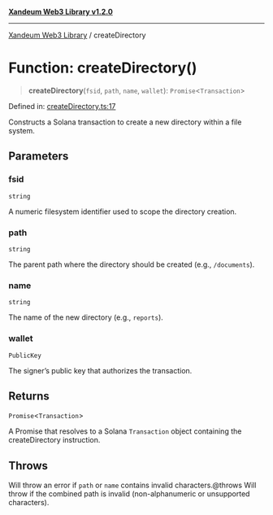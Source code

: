 [**Xandeum Web3 Library v1.2.0**](../README.md)

***

[Xandeum Web3 Library](../globals.md) / createDirectory

# Function: createDirectory()

> **createDirectory**(`fsid`, `path`, `name`, `wallet`): `Promise`\<`Transaction`\>

Defined in: [createDirectory.ts:17](https://github.com/Xandeum/test_web3/blob/main/src/createDirectory.ts#L17)

Constructs a Solana transaction to create a new directory within a  file system.

## Parameters

### fsid

`string`

A numeric filesystem identifier used to scope the directory creation.

### path

`string`

The parent path where the directory should be created (e.g., `/documents`).

### name

`string`

The name of the new directory (e.g., `reports`).

### wallet

`PublicKey`

The signer’s public key that authorizes the transaction.

## Returns

`Promise`\<`Transaction`\>

A Promise that resolves to a Solana `Transaction` object containing the createDirectory instruction.

## Throws

Will throw an error if `path` or `name` contains invalid characters.@throws Will throw if the combined path is invalid (non-alphanumeric or unsupported characters).
